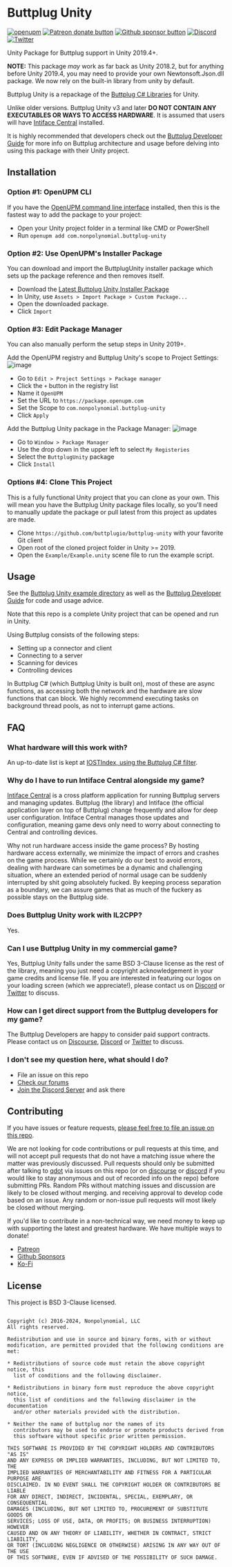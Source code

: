 # Buttplug Unity

[![openupm](https://img.shields.io/npm/v/com.nonpolynomial.buttplug-unity?label=openupm&registry_uri=https://package.openupm.com)](https://openupm.com/packages/com.nonpolynomial.buttplug-unity/)
[![Patreon donate button](https://img.shields.io/badge/patreon-donate-yellow.svg)](https://www.patreon.com/qdot)
[![Github sponsor button](https://img.shields.io/static/v1?label=Sponsor&message=%E2%9D%A4&logo=GitHub)](https://github.com/sponsors/qdot)
[![Discord](https://img.shields.io/discord/353303527587708932.svg?logo=discord)](https://discord.buttplug.io)
[![Twitter](https://img.shields.io/twitter/follow/buttplugio.svg?style=social&logo=twitter)](https://twitter.com/buttplugio)

Unity Package for Buttplug support in Unity 2019.4+.

**NOTE:** This package *may* work as far back as Unity 2018.2, but for anything before Unity 2019.4, you may need to provide your own Newtonsoft.Json.dll package. We now rely on the built-in library from unity by default.

Buttplug Unity is a repackage of the [Buttplug C# Libraries](https://github.com/buttplugio/buttplug-csharp) for Unity. 

Unlike older versions. Buttplug Unity v3 and later **DO NOT CONTAIN ANY EXECUTABLES OR WAYS TO ACCESS HARDWARE**. It is assumed that users will have [Intiface Central](https://intiface.com/central) installed.

It is highly recommended that developers check out the [Buttplug Developer Guide](https://docs.buttplug.io/docs/dev-guide) for more info on Buttplug architecture and usage before delving into using this package with their Unity project.

## Installation

### Option #1: OpenUPM CLI

If you have the [OpenUPM command line interface](https://openupm.com/docs/getting-started.html#installing-openupm-cli)
installed, then this is the fastest way to add the package to your project:

- Open your Unity project folder in a terminal like CMD or PowerShell
- Run `openupm add com.nonpolynomial.buttplug-unity`

### Option #2: Use OpenUPM's Installer Package

You can download and import the ButtplugUnity installer package which sets up the package reference and then removes itself.

- Download the [Latest Buttplug Unity Installer Package](https://package-installer.glitch.me/v1/installer/OpenUPM/com.nonpolynomial.buttplug-unity?registry=https%3A%2F%2Fpackage.openupm.com)
- In Unity, use `Assets > Import Package > Custom Package...`
- Open the downloaded package.
- Click `Import`

### Option #3: Edit Package Manager

You can also manually perform the setup steps in Unity 2019+.

Add the OpenUPM registry and Buttplug Unity's scope to Project Settings:
![image](https://user-images.githubusercontent.com/33731102/117752226-86a26800-b26a-11eb-998b-6e038eb19fe4.png)
- Go to `Edit > Project Settings > Package manager`
- Click the `+` button in the registry list
- Name it `OpenUPM`
- Set the URL to `https://package.openupm.com`
- Set the Scope to `com.nonpolynomial.buttplug-unity`
- Click `Apply`

Add the Buttplug Unity package in the Package Manager:
![image](https://user-images.githubusercontent.com/33731102/117750921-5b1e7e00-b268-11eb-80eb-0746c0cdf798.png)
- Go to `Window > Package Manager`
- Use the drop down in the upper left to select `My Registeries`
- Select the `ButtplugUnity` package
- Click `Install`

### Options #4: Clone This Project

This is a fully functional Unity project that you can clone as your own. This will mean you have the Buttplug Unity package files locally,
so you'll need to manually update the package or pull latest from this project as updates are made.

- Clone `https://github.com/buttplugio/buttplug-unity` with your favorite Git client
- Open root of the cloned project folder in Unity >= 2019.
- Open the `Example/Example.unity` scene file to run the example script.

## Usage

See the [Buttplug Unity example
directory](https://github.com/buttplugio/buttplug-unity/tree/master/Assets/Example) as
well as the [Buttplug Developer Guide](https://docs.buttplug.io/docs/dev-guide)
for code and usage advice.

Note that this repo is a complete Unity project that can be opened and run in Unity.

Using Buttplug consists of the following steps:

- Setting up a connector and client
- Connecting to a server
- Scanning for devices
- Controlling devices

In Buttplug C# (which Buttplug Unity is built on), most of these are async
functions, as accessing both the network and the hardware are slow functions
that can block. We highly recommend executing tasks on background thread pools,
as not to interrupt game actions.

## FAQ

### What hardware will this work with?

An up-to-date list is kept at [IOSTIndex, using the Buttplug C#
filter](https://iostindex.com/?filtersChanged=1&filter0Availability=Available,DIY&filter1ButtplugSupport=4).

### Why do I have to run Intiface Central alongside my game?

[Intiface Central](https://intiface.com/central) is a cross platform application for running Buttplug servers and managing updates. Buttplug (the library) and Intiface (the official application layer on top of Buttplug) change frequently and allow for deep user configuration. Intiface Central manages those updates and configuration, meaning game devs only need to worry about connecting to Central and controlling devices.

Why not run hardware access inside the game process? By hosting hardware access externally, we
minimize the impact of errors and crashes on the game process. While we certainly do our best to
avoid errors, dealing with hardware can sometimes be a dynamic and challenging situation, where an
extended period of normal usage can be suddenly interrupted by shit going absolutely fucked. By
keeping process separation as a boundary, we can assure games that as much of the fuckery as
possible stays on the Buttplug side.

### Does Buttplug Unity work with IL2CPP?

Yes.

### Can I use Buttplug Unity in my commercial game?

Yes, Buttplug Unity falls under the same BSD 3-Clause license as the rest of the library, meaning
you just need a copyright acknowledgement in your game credits and license file. If you are
interested in featuring our logos on your loading screen (which we appreciate!), please contact us
on [Discord](https://discord.buttplug.io) or [Twitter](https://twitter.com/buttplugio) to discuss.

### How can I get direct support from the Buttplug developers for my game?

The Buttplug Developers are happy to consider paid support contracts. Please contact us on
[Discourse](https://discuss.buttplug.io), [Discord](https://discord.buttplug.io) or
[Twitter](https://twitter.com/buttplugio) to discuss.

### I don't see my question here, what should I do?

- File an issue on this repo
- [Check our forums](https://discuss.buttplug.io)
- [Join the Discord Server](https://discord.buttplug.io) and ask there

## Contributing

If you have issues or feature requests, [please feel free to file an issue on this repo](issues/).

We are not looking for code contributions or pull requests at this time, and will not accept pull
requests that do not have a matching issue where the matter was previously discussed. Pull requests
should only be submitted after talking to [qdot](https://github.com/qdot) via issues on this repo
(or on [discourse](https://discuss.buttplug.io) or [discord](https://discord.buttplug.io) if you
would like to stay anonymous and out of recorded info on the repo) before submitting PRs. Random PRs
without matching issues and discussion are likely to be closed without merging. and receiving
approval to develop code based on an issue. Any random or non-issue pull requests will most likely
be closed without merging.

If you'd like to contribute in a non-technical way, we need money to keep up with supporting the
latest and greatest hardware. We have multiple ways to donate!

- [Patreon](https://patreon.com/qdot)
- [Github Sponsors](https://github.com/sponsors/qdot)
- [Ko-Fi](https://ko-fi.com/qdot76367)

## License

This project is BSD 3-Clause licensed.

```text

Copyright (c) 2016-2024, Nonpolynomial, LLC
All rights reserved.

Redistribution and use in source and binary forms, with or without
modification, are permitted provided that the following conditions are met:

* Redistributions of source code must retain the above copyright notice, this
  list of conditions and the following disclaimer.

* Redistributions in binary form must reproduce the above copyright notice,
  this list of conditions and the following disclaimer in the documentation
  and/or other materials provided with the distribution.

* Neither the name of buttplug nor the names of its
  contributors may be used to endorse or promote products derived from
  this software without specific prior written permission.

THIS SOFTWARE IS PROVIDED BY THE COPYRIGHT HOLDERS AND CONTRIBUTORS "AS IS"
AND ANY EXPRESS OR IMPLIED WARRANTIES, INCLUDING, BUT NOT LIMITED TO, THE
IMPLIED WARRANTIES OF MERCHANTABILITY AND FITNESS FOR A PARTICULAR PURPOSE ARE
DISCLAIMED. IN NO EVENT SHALL THE COPYRIGHT HOLDER OR CONTRIBUTORS BE LIABLE
FOR ANY DIRECT, INDIRECT, INCIDENTAL, SPECIAL, EXEMPLARY, OR CONSEQUENTIAL
DAMAGES (INCLUDING, BUT NOT LIMITED TO, PROCUREMENT OF SUBSTITUTE GOODS OR
SERVICES; LOSS OF USE, DATA, OR PROFITS; OR BUSINESS INTERRUPTION) HOWEVER
CAUSED AND ON ANY THEORY OF LIABILITY, WHETHER IN CONTRACT, STRICT LIABILITY,
OR TORT (INCLUDING NEGLIGENCE OR OTHERWISE) ARISING IN ANY WAY OUT OF THE USE
OF THIS SOFTWARE, EVEN IF ADVISED OF THE POSSIBILITY OF SUCH DAMAGE.
```
